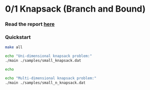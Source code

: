 # 0/1 Knapsack (Branch and Bound)

### Read the report [here](./Rapport.pdf)



### Quickstart

```bash
make all

echo "Uni-dimensional knapsack problem:"
./main ./samples/small_knapsack.dat

echo

echo "Multi-dimensional knapsack problem:"
./main ./samples/small_n_knapsack.dat
```